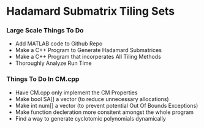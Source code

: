 # Hadamard Submatrix Tiling Sets


### Large Scale Things To Do
- Add MATLAB code to Github Repo
- Make a C++ Program to Generate Hadamard Submatrices
- Make a C++ Program that incorperates All Tiling Methods
- Thoroughly Analyze Run Time 



### Things To Do In CM.cpp

 - Have CM.cpp only implement the CM Properties
 - Make bool SA[] a vector (to reduce unnecessary allocations)
 - Make int num[] a vector (to prevent potential Out Of Bounds Exceptions)
 - Make function decleration more consitent amongst the whole program
 - Find a way to generate cyclotomic polynomials dynamically
